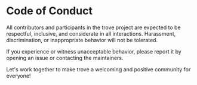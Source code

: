 # Code of Conduct

All contributors and participants in the trove project are expected to be respectful, inclusive, and considerate in all interactions. Harassment, discrimination, or inappropriate behavior will not be tolerated.

If you experience or witness unacceptable behavior, please report it by opening an issue or contacting the maintainers.

Let's work together to make trove a welcoming and positive community for everyone! 